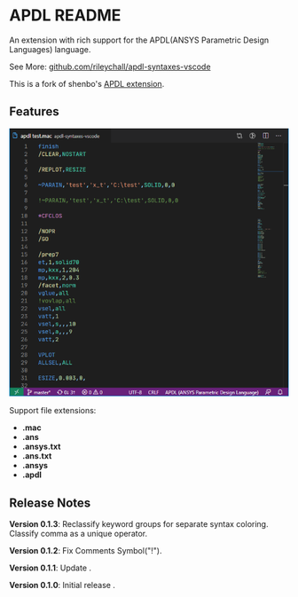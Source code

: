 # APDL README

An extension with rich support for the APDL(ANSYS Parametric Design Languages) language.

See More: [github.com/rileychall/apdl-syntaxes-vscode](https://github.com/rileychall/apdl-syntaxes-vscode)

This is a fork of shenbo's [APDL extension](https://marketplace.visualstudio.com/items?itemName=shenbo.apdl).

## Features

![screenshot_1](images/screenshot_1.png)

Support file extensions:
- **.mac**
- **.ans**
- **.ansys.txt**
- **.ans.txt**
- **.ansys**
- **.apdl**

## Release Notes

**Version 0.1.3**: Reclassify keyword groups for separate syntax coloring. Classify comma as a unique operator.

**Version 0.1.2**: Fix Comments Symbol("!").

**Version 0.1.1**: Update .

**Version 0.1.0**: Initial release .


